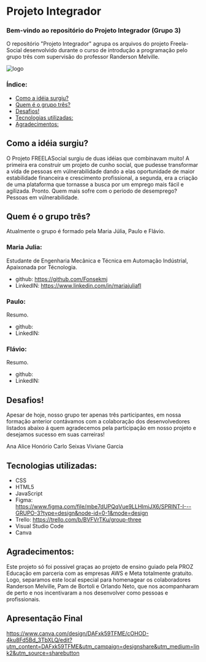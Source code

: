 # Projeto Integrador

### Bem-vindo ao repositório do Projeto Integrador (Grupo 3)

O repositório "Projeto Integrador" agrupa os arquivos do projeto Freela-Social desenvolvido durante o curso de introdução a programação pelo grupo três com supervisão do professor Randerson Melville.

![logo](https://github.com/Fonsekmj/Projeto_Integrador/assets/140460135/f7cb6a41-1f44-467c-8b77-d9cd3861087d)

### Índice:

- <a href="#Como-a-idéia-surgiu?"> Como a idéia surgiu? </a>
- <a href="#Quem-e-o-grupo-tres?"> Quem é o grupo três? </a>
- <a href="#Desafios"> Desafios! </a>
- <a href="#Tecnologias-utilizadas"> Tecnologias utilizadas: </a>
- <a href="#Agradecimentos"> Agradecimentos: </a>

## Como a idéia surgiu?

O Projeto FREELASocial surgiu de duas idéias que combinavam muito! A primeira era construir um projeto de cunho social, que pudesse transformar a vida de pessoas em vúlnerabilidade dando a elas oportunidade de maior estabilidade financeira e crescimento profissional, a segunda, era a criação de uma plataforma que tornasse a busca por um emprego mais fácil e agilizada. Pronto. Quem mais sofre com o periodo de desemprego? Pessoas em vúlnerabilidade. 

## Quem é o grupo três?

Atualmente o grupo é formado pela Maria Júlia, Paulo e Flávio. 

### Maria Julia:

Estudante de Engenharia Mecânica e Técnica em Automação Indústrial, Apaixonada por Técnologia.

- github: https://github.com/Fonsekmj
- LinkedIN: https://www.linkedin.com/in/mariajuliafl

### Paulo:

Resumo.

- github: 
- LinkedIN:

### Flávio:

Resumo.

- github: 
- LinkedIN:

## Desafios!

Apesar de hoje, nosso grupo ter apenas três participantes, em nossa formação anterior contávamos com a colaboração dos desenvolvedores listados abaixo á quem agradecemos pela participação em nosso projeto e desejamos sucesso em suas carreiras!

Ana Alice Honório
Carlo Seixas
Viviane Garcia

## Tecnologias utilizadas:

- CSS
- HTML5
- JavaScript
- Figma: https://www.figma.com/file/mbe7dUPQqVue9LLHImiJX6/SPRINT-I---GRUPO-3?type=design&node-id=0-1&mode=design
- Trello: https://trello.com/b/BVFVrTKu/group-three
- Visual Studio Code
- Canva

## Agradecimentos:

Este projeto só foi possivel graças ao projeto de ensino guiado pela PROZ Educação em parceria com as empresas AWS e Meta totalmente gratuito. Logo, separamos este local especial para homenagear os colaboradores Randerson Melville, Pam de Bortoli e Orlando Neto, que nos acompanharam de perto e nos incentivaram a nos desenvolver como pessoas e profissionais. 

## Apresentação Final

https://www.canva.com/design/DAFxk59TFME/cOHOD-4ku8Fd5Bd_3TbXLQ/edit?utm_content=DAFxk59TFME&utm_campaign=designshare&utm_medium=link2&utm_source=sharebutton
